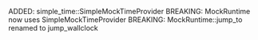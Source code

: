 ADDED: simple_time::SimpleMockTimeProvider
BREAKING: MockRuntime now uses SimpleMockTimeProvider
BREAKING: MockRuntime::jump_to renamed to jump_wallclock
